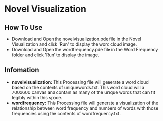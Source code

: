 # Novel Visualization

## How To Use
  - Download and Open the novelvisualization.pde file in the Novel Visualization and click 'Run' to display the word cloud image.
  - Download and Open the wordfrequency.pde file in the Word Frequency folder and click 'Run' to display the image.


## Infomation 
  - **novelvisualization:** This Processing file will generate a word cloud based on the contents of uniquewords.txt. This word cloud will a 700x600 canvas and contain as many of the unique words that can fit legibly within this space.
  - **wordfrequency:** This Processing file will generate a visualization of the relationship between word frequency and numbers of words with those frequencies using the contents of wordfrequency.txt. 
